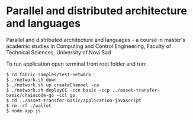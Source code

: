 # Parallel and distributed architecture and languages

Parallel and distributed architecture and languages - a course in master's academic studies in Computing and Control Engineering, Faculty of Technical Sciences, University of Novi Sad


To run application open terminal from root folder and run:
```
$ cd fabric-samples/test-network 
$ ./network.sh down
$ ./network.sh up createChannel -ca
$ ./network.sh deployCC -ccn basic -ccp ../asset-transfer-basic/chaincode-go -ccl go
$ cd ../asset-transfer-basic/application-javascript
$ rm -rf ./wallet
$ node app.js
```
